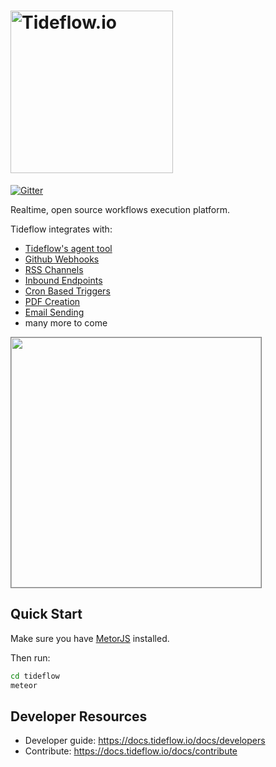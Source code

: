 # <a href='https://tideflow.io'><img src='https://raw.githubusercontent.com/tideflow-io/tideflow/b7d354c8d08d5934dcd2d351951eba29d84ed8dd/readme.jpg' width='260' alt='Tideflow.io'></a>

[![Gitter](https://badges.gitter.im/join_chat.svg)](https://gitter.im/tideflow-io/community)

Realtime, open source workflows execution platform.

Tideflow integrates with:

- [Tideflow's agent tool](https://github.com/tideflow-io/tideflow-agent)
- [Github Webhooks](https://docs.tideflow.io/docs/services-gh-webhooks)
- [RSS Channels](https://docs.tideflow.io/docs/services-rss)
- [Inbound Endpoints](https://docs.tideflow.io/docs/services-endpoints)
- [Cron Based Triggers](https://docs.tideflow.io/docs/services-cron)
- [PDF Creation](https://docs.tideflow.io/docs/services-pdf)
- [Email Sending](https://docs.tideflow.io/docs/services-email-outgoing)
- many more to come

<img src="https://raw.githubusercontent.com/tideflow-io/tideflow/7e087e6ebd014d8b34f4b7b58449fd44fa90c9fa/home.jpg" height="400" style="border:1px solid gray;">

## Quick Start

Make sure you have [MetorJS](https://www.meteor.com/install) installed.

Then run:

```bash
cd tideflow
meteor
```

## Developer Resources

- Developer guide: https://docs.tideflow.io/docs/developers
- Contribute: https://docs.tideflow.io/docs/contribute
